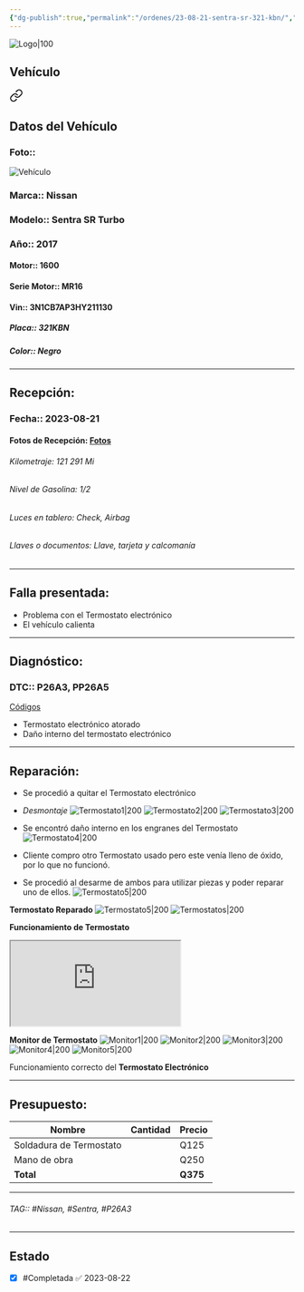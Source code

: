 ```yaml
---
{"dg-publish":true,"permalink":"/ordenes/23-08-21-sentra-sr-321-kbn/","created":"","updated":""}
---
```


![Logo|100](http://drive.google.com/uc?export=view&id=137fl3TIZ0-PU8b-Pt0bsjclwHub_u78G)

## Vehículo

<div class="transclusion internal-embed is-loaded"><a class="markdown-embed-link" href="/vehiculos/nissan/sentra-sr-321-kbn/#datos-del-vehiculo" aria-label="Open link"><svg xmlns="http://www.w3.org/2000/svg" width="24" height="24" viewBox="0 0 24 24" fill="none" stroke="currentColor" stroke-width="2" stroke-linecap="round" stroke-linejoin="round" class="svg-icon lucide-link"><path d="M10 13a5 5 0 0 0 7.54.54l3-3a5 5 0 0 0-7.07-7.07l-1.72 1.71"></path><path d="M14 11a5 5 0 0 0-7.54-.54l-3 3a5 5 0 0 0 7.07 7.07l1.71-1.71"></path></svg></a><div class="markdown-embed">



## Datos del Vehículo 
### Foto:: 
![Vehículo](http://drive.google.com/uc?export=view&id=19RoZGPMV0SVRNXTK_n8GY9J_fE3WiLyV)

### Marca:: Nissan
### Modelo:: Sentra SR Turbo
### Año:: 2017
#### Motor:: 1600
#### Serie Motor:: MR16
#### Vin:: 3N1CB7AP3HY211130
##### Placa:: 321KBN
##### Color:: Negro
---


</div></div>


## Recepción:
### Fecha:: 2023-08-21
#### Fotos de Recepción: [Fotos](https://carrosgt.vercel.app/recepcion/23-08-21-sentra-sr-321-kbn-recepcion/)

###### Kilometraje: 121 291 Mi
###### Nivel de Gasolina: 1/2
###### Luces en tablero: Check, Airbag
###### Llaves o documentos: Llave, tarjeta y calcomanía 

---

## Falla presentada:
- Problema con el Termostato electrónico
- El vehículo calienta 


---

## Diagnóstico:
### DTC::  P26A3, PP26A5
[Códigos](http://aitus.golo365.com/Home/Report/reportDetail/diagnose_record_id/e777560ageAE1u54AEnRLroG54/report_type/D/l/es/timezone/-6)

- Termostato electrónico atorado
- Daño interno del termostato electrónico 


---
## Reparación:
- Se procedió a quitar el Termostato electrónico 
- *Desmontaje*
	![Termostato1|200](http://drive.google.com/uc?export=view&id=18dHjXjLf1JP7qtxu3o4w6Eg993qY2JTX)
	![Termostato2|200](http://drive.google.com/uc?export=view&id=18hcQig30FSYuPFvWfmLDfiqvyNS7vuCI)
	![Termostato3|200](http://drive.google.com/uc?export=view&id=18iXWkw7FxRrrXu4L_5BEC1vCHo86xd3p)

- Se encontró daño interno en los engranes del Termostato 
	![Termostato4|200](http://drive.google.com/uc?export=view&id=18cwFWVFxB8m4raTOrNrvKA1JdVsPdraB)

- Cliente compro otro Termostato usado pero este venía lleno de óxido, por lo que no funcionó.
- Se procedió al desarme de ambos para utilizar piezas y poder reparar uno de ellos.
	![Termostato5|200](http://drive.google.com/uc?export=view&id=18cVHkO3hDKBMeOG2-mSMhn6vChBPXjqU)

**Termostato Reparado**
	![Termostato5|200](http://drive.google.com/uc?export=view&id=1AjisU5bw4fsLT5PF5UNKof0VQFtsF2zp)
	![Termostatos|200](http://drive.google.com/uc?export=view&id=1AiVn5P8XCeiyRqhQBmKqUvn5_BZehLiZ)

**Funcionamiento de Termostato**
<iframe src="https://drive.google.com/file/d/1AnTxRIBlD9vB5Yh84RPUABydSkPxMfpb/preview" allow="autoplay"></iframe>

**Monitor de Termostato**
	![Monitor1|200](http://drive.google.com/uc?export=view&id=1AwQcryg7QSzmY4tsBrfrbCoJN_O7ElXi)
	![Monitor2|200](http://drive.google.com/uc?export=view&id=1BKX1x_IcUuw0FE1u6F7Yr8NLoUtcT_AW)
	![Monitor3|200](http://drive.google.com/uc?export=view&id=1BEiJTAioWG1UntziPV5gfTJrbnXuZPUu)
	![Monitor4|200](http://drive.google.com/uc?export=view&id=1B3HGV3zb1JVB8m2HR56uv9x3-b44N6ms)
	![Monitor5|200](http://drive.google.com/uc?export=view&id=1AzBa6RJpgRp8u_tlbGLAzl1X0IBQGP9z)
	

Funcionamiento correcto del **Termostato Electrónico**

---

## Presupuesto:

| Nombre                  | Cantidad | Precio |
| ----------------------- | -------- | ------ |
| Soldadura de Termostato |          | Q125   |
| Mano de obra            |          | Q250   |
| **Total**                       |          |    **Q375**    |

---

###### TAG:: #Nissan, #Sentra, #P26A3

---

## Estado

- [x] #Completada ✅ 2023-08-22